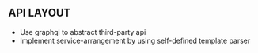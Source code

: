 ## API LAYOUT
- Use graphql to abstract third-party api
- Implement service-arrangement by using self-defined template parser
